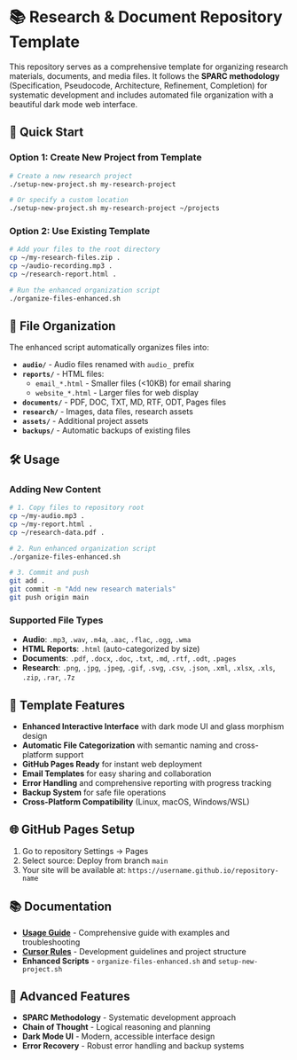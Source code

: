 # 📚 Research & Document Repository Template

This repository serves as a comprehensive template for organizing research materials, documents, and media files. It follows the **SPARC methodology** (Specification, Pseudocode, Architecture, Refinement, Completion) for systematic development and includes automated file organization with a beautiful dark mode web interface.

## 🚀 Quick Start

### Option 1: Create New Project from Template
```bash
# Create a new research project
./setup-new-project.sh my-research-project

# Or specify a custom location
./setup-new-project.sh my-research-project ~/projects
```

### Option 2: Use Existing Template
```bash
# Add your files to the root directory
cp ~/my-research-files.zip .
cp ~/audio-recording.mp3 .
cp ~/research-report.html .

# Run the enhanced organization script
./organize-files-enhanced.sh
```

## 📁 File Organization

The enhanced script automatically organizes files into:

- **`audio/`** - Audio files renamed with `audio_` prefix
- **`reports/`** - HTML files:
  - `email_*.html` - Smaller files (<10KB) for email sharing
  - `website_*.html` - Larger files for web display
- **`documents/`** - PDF, DOC, TXT, MD, RTF, ODT, Pages files
- **`research/`** - Images, data files, research assets
- **`assets/`** - Additional project assets
- **`backups/`** - Automatic backups of existing files

## 🛠️ Usage

### Adding New Content
```bash
# 1. Copy files to repository root
cp ~/my-audio.mp3 .
cp ~/my-report.html .
cp ~/research-data.pdf .

# 2. Run enhanced organization script
./organize-files-enhanced.sh

# 3. Commit and push
git add .
git commit -m "Add new research materials"
git push origin main
```

### Supported File Types

- **Audio**: `.mp3`, `.wav`, `.m4a`, `.aac`, `.flac`, `.ogg`, `.wma`
- **HTML Reports**: `.html` (auto-categorized by size)
- **Documents**: `.pdf`, `.docx`, `.doc`, `.txt`, `.md`, `.rtf`, `.odt`, `.pages`
- **Research**: `.png`, `.jpg`, `.jpeg`, `.gif`, `.svg`, `.csv`, `.json`, `.xml`, `.xlsx`, `.xls`, `.zip`, `.rar`, `.7z`

## 📄 Template Features

- **Enhanced Interactive Interface** with dark mode UI and glass morphism design
- **Automatic File Categorization** with semantic naming and cross-platform support
- **GitHub Pages Ready** for instant web deployment
- **Email Templates** for easy sharing and collaboration
- **Error Handling** and comprehensive reporting with progress tracking
- **Backup System** for safe file operations
- **Cross-Platform Compatibility** (Linux, macOS, Windows/WSL)

## 🌐 GitHub Pages Setup

1. Go to repository Settings → Pages
2. Select source: Deploy from branch `main`
3. Your site will be available at: `https://username.github.io/repository-name`

## 📚 Documentation

- **[Usage Guide](USAGE-GUIDE.md)** - Comprehensive guide with examples and troubleshooting
- **[Cursor Rules](.cursorrules)** - Development guidelines and project structure
- **Enhanced Scripts** - `organize-files-enhanced.sh` and `setup-new-project.sh`

## 🔧 Advanced Features

- **SPARC Methodology** - Systematic development approach
- **Chain of Thought** - Logical reasoning and planning
- **Dark Mode UI** - Modern, accessible interface design
- **Error Recovery** - Robust error handling and backup systems